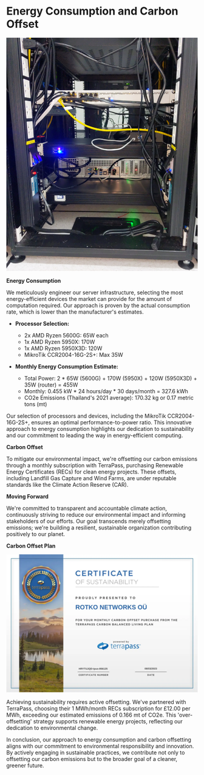# Energy Consumption and Carbon Offset

![Rack from the back with electricity sockets](./images/rack/rack_back.webp)

**Energy Consumption**

We meticulously engineer our server infrastructure, selecting the most
energy-efficient devices the market can provide for the amount of computation
required. Our approach is proven by the actual consumption rate, which is lower
than the manufacturer's estimates.

* **Processor Selection:**
  * 2x AMD Ryzen 5600G: 65W each
  * 1x AMD Ryzen 5950X: 170W
  * 1x AMD Ryzen 5950X3D: 120W
  * MikroTik CCR2004-16G-2S+: Max 35W

* **Monthly Energy Consumption Estimate:**
  * Total Power: 2 * 65W (5600G) + 170W (5950X) + 120W (5950X3D) + 35W (router) = 455W
  * Monthly: 0.455 kW * 24 hours/day * 30 days/month = 327.6 kWh
  * CO2e Emissions (Thailand's 2021 average): 170.32 kg or 0.17 metric tons (mt)

Our selection of processors and devices, including the MikroTik
CCR2004-16G-2S+, ensures an optimal performance-to-power ratio. This innovative
approach to energy consumption highlights our dedication to sustainability and
our commitment to leading the way in energy-efficient computing.

**Carbon Offset**

To mitigate our environmental impact, we're offsetting our carbon emissions
through a monthly subscription with TerraPass, purchasing Renewable Energy
Certificates (RECs) for clean energy projects. These offsets, including
Landfill Gas Capture and Wind Farms, are under reputable standards like the
Climate Action Reserve (CAR).

**Moving Forward**

We're committed to transparent and accountable climate action, continuously
striving to reduce our environmental impact and informing stakeholders of our
efforts. Our goal transcends merely offsetting emissions; we're building a
resilient, sustainable organization contributing positively to our planet.

**Carbon Offset Plan**

![TerraPass certificate for month of August](./images/carbon/terrapass-voucher.webp)

Achieving sustainability requires active offsetting. We've partnered with
TerraPass, choosing their 1 MWh/month RECs subscription for £12.00 per MWh,
exceeding our estimated emissions of 0.166 mt of CO2e. This 'over-offsetting'
strategy supports renewable energy projects, reflecting our dedication to
environmental change.

In conclusion, our approach to energy consumption and carbon offsetting aligns
with our commitment to environmental responsibility and innovation. By actively
engaging in sustainable practices, we contribute not only to offsetting our
carbon emissions but to the broader goal of a cleaner, greener future.
